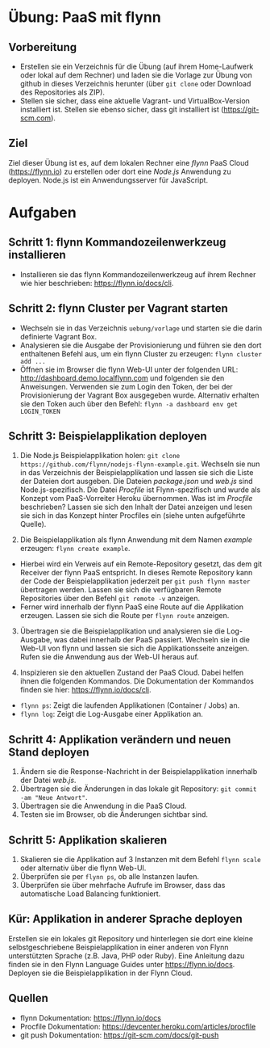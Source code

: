 # Übung: PaaS mit flynn

## Vorbereitung
* Erstellen sie ein Verzeichnis für die Übung (auf ihrem Home-Laufwerk oder lokal auf dem Rechner) und laden sie die Vorlage zur Übung von github in dieses Verzeichnis herunter (über `git clone` oder Download des Repositories als ZIP).
* Stellen sie sicher, dass eine aktuelle Vagrant- und VirtualBox-Version installiert ist. Stellen sie ebenso sicher, dass git installiert ist (https://git-scm.com).

## Ziel
Ziel dieser Übung ist es, auf dem lokalen Rechner eine _flynn_ PaaS Cloud (https://flynn.io) zu erstellen oder dort eine _Node.js_ Anwendung zu deployen. Node.js ist ein Anwendungsserver für JavaScript.

# Aufgaben

## Schritt 1: flynn Kommandozeilenwerkzeug installieren
* Installieren sie das flynn Kommandozeilenwerkzeug auf ihrem Rechner wie hier beschrieben: https://flynn.io/docs/cli.

## Schritt 2: flynn Cluster per Vagrant starten
* Wechseln sie in das Verzeichnis `uebung/vorlage` und starten sie die darin definierte Vagrant Box.
* Analysieren sie die Ausgabe der Provisionierung und führen sie den dort enthaltenen Befehl aus, um ein flynn Cluster zu erzeugen: `flynn cluster add ...`
* Öffnen sie im Browser die flynn Web-UI unter der folgenden URL: http://dashboard.demo.localflynn.com und folgenden sie den Anweisungen. Verwenden sie zum Login den Token, der bei der Provisionierung der Vagrant Box ausgegeben wurde. Alternativ erhalten sie den Token auch über den Befehl: `flynn -a dashboard env get LOGIN_TOKEN`

## Schritt 3: Beispielapplikation deployen

1. Die Node.js Beispielapplikation holen:
`git clone https://github.com/flynn/nodejs-flynn-example.git`.
Wechseln sie nun in das Verzeichnis der Beispielapplikation und lassen sie sich die Liste der Dateien dort ausgeben. Die Dateien _package.json_ und _web.js_ sind Node.js-spezifisch. Die Datei _Procfile_ ist Flynn-spezifisch und wurde als Konzept vom PaaS-Vorreiter Heroku übernommen. Was ist im _Procfile_ beschrieben? Lassen sie sich den Inhalt der Datei anzeigen und lesen sie sich in das Konzept hinter Procfiles ein (siehe unten aufgeführte Quelle).

2. Die Beispielapplikation als flynn Anwendung mit dem Namen _example_ erzeugen: `flynn create example`.
 * Hierbei wird ein Verweis auf ein Remote-Repository gesetzt, das dem git Receiver der flynn PaaS entspricht. In dieses Remote Repository kann der Code der Beispielapplikation jederzeit per `git push flynn master` übertragen werden. Lassen sie sich die verfügbaren Remote Repositories über den Befehl `git remote -v` anzeigen.
 * Ferner wird innerhalb der flynn PaaS eine Route auf die Applikation erzeugen. Lassen sie sich die Route per `flynn route` anzeigen.

3. Übertragen sie die Beispielapplikation und analysieren sie die Log-Ausgabe, was dabei innerhalb der PaaS passiert. Wechseln sie in die Web-UI von flynn und lassen sie sich die Applikationsseite anzeigen. Rufen sie die Anwendung aus der Web-UI heraus auf.

4. Inspizieren sie den aktuellen Zustand der PaaS Cloud. Dabei helfen ihnen die folgenden Kommandos. Die Dokumentation der Kommandos finden sie hier: https://flynn.io/docs/cli.
  * `flynn ps`: Zeigt die laufenden Applikationen (Container / Jobs) an.
  * `flynn log`: Zeigt die Log-Ausgabe einer Applikation an.


## Schritt 4: Applikation verändern und neuen Stand deployen
1. Ändern sie die Response-Nachricht in der Beispielapplikation innerhalb der Datei _web.js_.
2. Übertragen sie die Änderungen in das lokale git Repository: `git commit -am "Neue Antwort"`.
3. Übertragen sie die Anwendung in die PaaS Cloud.
4. Testen sie im Browser, ob die Änderungen sichtbar sind.

## Schritt 5: Applikation skalieren
1. Skalieren sie die Applikation auf 3 Instanzen mit dem Befehl `flynn scale` oder alternativ über die flynn Web-UI.
2. Überprüfen sie per `flynn ps`, ob alle Instanzen laufen.
3. Überprüfen sie über mehrfache Aufrufe im Browser, dass das automatische Load Balancing funktioniert.

## Kür: Applikation in anderer Sprache deployen
Erstellen sie ein lokales git Repository und hinterlegen sie dort eine kleine selbstgeschriebene Beispielapplikation in einer anderen von Flynn unterstützten Sprache (z.B. Java, PHP oder Ruby). Eine Anleitung dazu finden sie in den Flynn Language Guides unter https://flynn.io/docs. Deployen sie die Beispielapplikation in der Flynn Cloud.

## Quellen
 * flynn Dokumentation: https://flynn.io/docs
 * Procfile Dokumentation: https://devcenter.heroku.com/articles/procfile
 * git push Dokumentation: https://git-scm.com/docs/git-push
